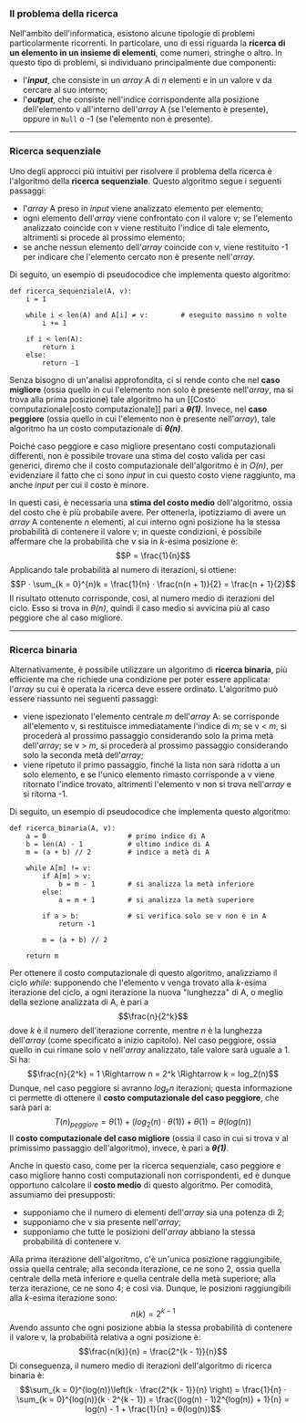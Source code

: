 ### Il problema della ricerca

Nell'ambito dell'informatica, esistono alcune tipologie di problemi particolarmente ricorrenti. In particolare, uno di essi riguarda la **ricerca di un elemento in un insieme di elementi**, come numeri, stringhe o altro. In questo tipo di problemi, si individuano principalmente due componenti:
- l'***input***, che consiste in un *array* A di *n* elementi e in un valore v da cercare al suo interno;
- l'***output***, che consiste nell'indice corrispondente alla posizione dell'elemento v all'interno dell'*array* A (se l'elemento è presente), oppure in `Null` o -1 (se l'elemento non è presente).
___
### Ricerca sequenziale

Uno degli approcci più intuitivi per risolvere il problema della ricerca è l'algoritmo della **ricerca sequenziale**. Questo algoritmo segue i seguenti passaggi:
- l'*array* A preso in *input* viene analizzato elemento per elemento;
- ogni elemento dell'*array* viene confrontato con il valore v; se l'elemento analizzato coincide con v viene restituito l'indice di tale elemento, altrimenti si procede al prossimo elemento;
- se anche nessun elemento dell'*array* coincide con v, viene restituito -1 per indicare che l'elemento cercato non è presente nell'*array*.

Di seguito, un esempio di pseudocodice che implementa questo algoritmo:

```
def ricerca_sequenziale(A, v):
	i = 1
	
	while i < len(A) and A[i] ≠ v:        # eseguito massimo n volte
		i += 1
	
	if i < len(A):
		return i
	else:
		return -1
```

Senza bisogno di un'analisi approfondita, ci si rende conto che nel **caso migliore** (ossia quello in cui l'elemento non solo è presente nell'*array*, ma si trova alla prima posizione) tale algoritmo ha un [[Costo computazionale|costo computazionale]] pari a ***θ(1)***. Invece, nel **caso peggiore** (ossia quello in cui l'elemento non è presente nell'*array*), tale algoritmo ha un costo computazionale di ***θ(n)***.

Poiché caso peggiore e caso migliore presentano costi computazionali differenti, non è possibile trovare una stima del costo valida per casi generici, diremo che il costo computazionale dell'algoritmo è in *O(n)*, per evidenziare il fatto che ci sono *input* in cui questo costo viene raggiunto, ma anche *input* per cui il costo è minore.

In questi casi, è necessaria una **stima del costo medio** dell'algoritmo, ossia del costo che è più probabile avere. Per ottenerla, ipotizziamo di avere un *array* A contenente *n* elementi, al cui interno ogni posizione ha la stessa probabilità di contenere il valore v; in queste condizioni, è possibile affermare che la probabilità che v sia in *k*-esima posizione è:
$$P = \frac{1}{n}$$
Applicando tale probabilità al numero di iterazioni, si ottiene:
$$P ⋅ \sum_{k = 0}^{n}k = \frac{1}{n} ⋅ \frac{n(n + 1)}{2} = \frac{n + 1}{2}$$
Il risultato ottenuto corrisponde, così, al numero medio di iterazioni del ciclo. Esso si trova in *θ(n)*, quindi il caso medio si avvicina più al caso peggiore che al caso migliore.
___
### Ricerca binaria

Alternativamente, è possibile utilizzare un algoritmo di **ricerca binaria**, più efficiente ma che richiede una condizione per poter essere applicata: l'*array* su cui è operata la ricerca deve essere ordinato. L'algoritmo può essere riassunto nei seguenti passaggi:
- viene ispezionato l'elemento centrale *m* dell'*array* A: se corrisponde all'elemento v, si restituisce immediatamente l'indice di *m*; se v < *m*, si procederà al prossimo passaggio considerando solo la prima metà dell'*array*; se v > *m*, si procederà al prossimo passaggio considerando solo la seconda metà dell'*array*;
- viene ripetuto il primo passaggio, finché la lista non sarà ridotta a un solo elemento, e se l'unico elemento rimasto corrisponde a v viene ritornato l'indice trovato, altrimenti l'elemento v non si trova nell'*array* e si ritorna -1.

Di seguito, un esempio di pseudocodice che implementa questo algoritmo:

```
def ricerca_binaria(A, v):
	a = 0                    # primo indice di A
	b = len(A) - 1           # ultimo indice di A
	m = (a + b) // 2         # indice a metà di A

	while A[m] != v:
		if A[m] > v:
			b = m - 1        # si analizza la metà inferiore
		else:
			a = m + 1        # si analizza la metà superiore

		if a > b:            # si verifica solo se v non è in A
			return -1

		m = (a + b) // 2

	return m
```

Per ottenere il costo computazionale di questo algoritmo, analizziamo il ciclo *while*: supponendo che l'elemento v venga trovato alla *k*-esima iterazione del ciclo, a ogni iterazione la nuova "lunghezza" di A, o meglio della sezione analizzata di A, è pari a
$$\frac{n}{2^k}$$
dove *k* è il numero dell'iterazione corrente, mentre *n* è la lunghezza dell'*array* (come specificato a inizio capitolo). Nel caso peggiore, ossia quello in cui rimane solo v nell'*array* analizzato, tale valore sarà uguale a 1. Si ha:
$$\frac{n}{2^k} = 1 \Rightarrow n = 2^k \Rightarrow k = log_2(n)$$
Dunque, nel caso peggiore si avranno *log₂n* iterazioni; questa informazione ci permette di ottenere il **costo computazionale del caso peggiore**, che sarà pari a:
$$T(n)_{peggiore} = θ(1) + (log_2(n) ⋅ θ(1)) + θ(1) = θ(log(n))$$
Il **costo computazionale del caso migliore** (ossia il caso in cui si trova v al primissimo passaggio dell'algoritmo), invece, è pari a ***θ(1)***.

Anche in questo caso, come per la ricerca sequenziale, caso peggiore e caso migliore hanno costi computazionali non corrispondenti, ed è dunque opportuno calcolare il **costo medio** di questo algoritmo. Per comodità, assumiamo dei presupposti:
- supponiamo che il numero di elementi dell'*array* sia una potenza di 2;
- supponiamo che v sia presente nell'*array*;
- supponiamo che tutte le posizioni dell'*array* abbiano la stessa probabilità di contenere v.

Alla prima iterazione dell'algoritmo, c'è un'unica posizione raggiungibile, ossia quella centrale; alla seconda iterazione, ce ne sono 2, ossia quella centrale della metà inferiore e quella centrale della metà superiore; alla terza iterazione, ce ne sono 4; e così via. Dunque, le posizioni raggiungibili alla *k*-esima iterazione sono:
$$n(k) = 2^{k - 1}$$
Avendo assunto che ogni posizione abbia la stessa probabilità di contenere il valore v, la probabilità relativa a ogni posizione è:
$$\frac{n(k)}{n} = \frac{2^{k - 1}}{n}$$
Di conseguenza, il numero medio di iterazioni dell'algoritmo di ricerca binaria è:
$$\sum_{k = 0}^{log(n)}\left(k ⋅ \frac{2^{k - 1}}{n} \right) = \frac{1}{n} ⋅  \sum_{k = 0}^{log(n)}(k ⋅ 2^{k - 1}) = \frac{(log(n) - 1)2^{log(n)} + 1}{n} = log(n) - 1 + \frac{1}{n} = θ(log(n))$$
